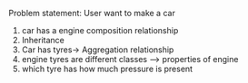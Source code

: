Problem statement: 
User want to make a car
1) car has a engine composition relationship
2) Inheritance
3) Car has tyres-> Aggregation relationship 
4) engine tyres are different classes --> properties of engine
5) which tyre has how much pressure is present
